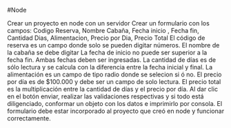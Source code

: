 #Node

Crear un proyecto en node con un servidor
Crear un formulario con los campos:
Codigo Reserva,
Nombre Cabaña,
Fecha inicio ,
Fecha fin,
Cantidad Dias,
Alimentacion,
Precio por Dia,
Precio Total
El código de reserva es un campo donde solo se pueden digitar números.
El nombre de la cabaña se debe digitar
La fecha de inicio no puede ser superior a la fecha fin. Ambas fechas deben ser ingresadas.
La cantidad de días es de sólo lectura y se calcula con la diferencia entre la fecha inicial y final.
La alimentación es un campo de tipo radio donde se selecion si ó no.
El precio por día es de $100.000 y debe ser un campo de solo lectura.
El precio total es la multiplicación entre la cantidad de días y el precio por día.
Al dar clic en el botón enviar, realizar las validaciones respectivas y si todo está diligenciado, conformar un objeto con los datos  e imprimirlo por consola. 
El formulario debe estar incorporado al proyecto que creó en node y funcionar correctamente.

